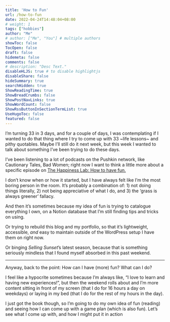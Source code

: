 ```yaml
---
title: 'How to Fun'
url: /how-to-fun
date: 2022-04-24T14:48:04+08:00
# weight: 1
tags: ["hobbies"]
author: "Me"
# author: ["Me", "You"] # multiple authors
showToc: false
TocOpen: false
draft: false
hidemeta: false
comments: false
# description: "Desc Text."
disableHLJS: true # to disable highlightjs
disableShare: false
hideSummary: true
searchHidden: true
ShowReadingTime: true
ShowBreadCrumbs: false
ShowPostNavLinks: true
ShowWordCount: false
ShowRssButtonInSectionTermList: true
UseHugoToc: false
featured: false
---
```


I’m turning 33 in 3 days, and for a couple of days, I was contemplating if I wanted to do that thing where I try to come up with 33 ~life lessons~ and pithy quotables. Maybe I’ll still do it next week, but this week I wanted to talk about something I’ve been trying to do these days.

I’ve been listening to a lot of podcasts on the Pushkin network, like Cautionary Tales, Bad Women; right now I want to think a little more about a specific episode on [The Happiness Lab: How to have fun.](https://www.happinesslab.fm/season-3/episode-7-laurie-gets-a-fun-tervention-part-one)

I don’t know when or how it started, but I have always felt like I’m the most boring person in the room. It’s probably a combination of: 1) not doing things literally, 2) not being appreciative of what I do, and 3) the ‘grass is always greener’ fallacy.

And then it’s sometimes because my idea of fun is trying to catalogue everything I own, on a Notion database that I’m still finding tips and tricks on using.

Or trying to rebuild this blog and my portfolio, so that it’s lightweight, accessible, *and* easy to maintain outside of the WordPress setup I have them on right now.

Or binging *Selling Sunset*’s latest season, because that is something seriously mindless that I found myself absorbed in this past weekend.

***

Anyway, back to the point: How can I have (more) fun? What can I do?

I feel like a hypocrite sometimes because I’m always like, “I love to learn and having new experiences!”, but then the weekend rolls about and I’m more content sitting in front of my screen (that I do for 16 hours a day on weekdays) or laying in my bed (that I do for the rest of my hours in the day).

I just got the book though, so I’m going to do my own idea of fun (reading) and seeing how I can come up with a game plan (which is also fun). Let’s see what I come up with, and how I might put it in action